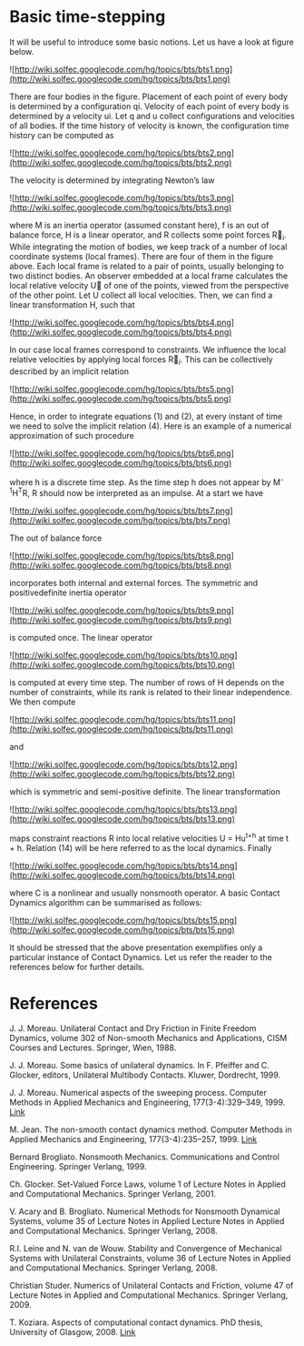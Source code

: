 # Basic time-stepping #

It will be useful to introduce some basic notions. Let us have a look at figure below.

![http://wiki.solfec.googlecode.com/hg/topics/bts/bts1.png](http://wiki.solfec.googlecode.com/hg/topics/bts/bts1.png)

There are four bodies in the figure. Placement of each point of every body is determined by a configuration qi. Velocity of each point of every body is determined by a velocity ui. Let q and u collect configurations and velocities of all bodies. If the time history of velocity is known, the configuration time history can be computed as

![http://wiki.solfec.googlecode.com/hg/topics/bts/bts2.png](http://wiki.solfec.googlecode.com/hg/topics/bts/bts2.png)

The velocity is determined by integrating Newton’s law

![http://wiki.solfec.googlecode.com/hg/topics/bts/bts3.png](http://wiki.solfec.googlecode.com/hg/topics/bts/bts3.png)

where M is an inertia operator (assumed constant here), f is an out of balance force, H is a linear operator, and R collects some point forces R<sub>i</sub>. While integrating the motion of bodies, we keep track of a number of local coordinate systems (local frames). There are four of them in the figure above. Each local frame is related to a pair of points, usually belonging to two distinct bodies. An observer embedded at a local frame calculates the local relative velocity U of one of the points, viewed from the perspective of the other point. Let U collect all local velocities. Then, we can find a linear transformation H, such that

![http://wiki.solfec.googlecode.com/hg/topics/bts/bts4.png](http://wiki.solfec.googlecode.com/hg/topics/bts/bts4.png)

In our case local frames correspond to constraints. We influence the local relative velocities by applying local forces R<sub>i</sub>. This can be collectively described by an implicit relation

![http://wiki.solfec.googlecode.com/hg/topics/bts/bts5.png](http://wiki.solfec.googlecode.com/hg/topics/bts/bts5.png)

Hence, in order to integrate equations (1) and (2), at every instant of time we need to solve the implicit relation (4). Here is an example of a numerical approximation of such procedure

![http://wiki.solfec.googlecode.com/hg/topics/bts/bts6.png](http://wiki.solfec.googlecode.com/hg/topics/bts/bts6.png)

where h is a discrete time step. As the time step h does not appear by M<sup>-1</sup>H<sup>T</sup>R, R should now be interpreted as an impulse. At a start we have

![http://wiki.solfec.googlecode.com/hg/topics/bts/bts7.png](http://wiki.solfec.googlecode.com/hg/topics/bts/bts7.png)

The out of balance force

![http://wiki.solfec.googlecode.com/hg/topics/bts/bts8.png](http://wiki.solfec.googlecode.com/hg/topics/bts/bts8.png)

incorporates both internal and external forces. The symmetric and positivedefinite inertia operator

![http://wiki.solfec.googlecode.com/hg/topics/bts/bts9.png](http://wiki.solfec.googlecode.com/hg/topics/bts/bts9.png)

is computed once. The linear operator

![http://wiki.solfec.googlecode.com/hg/topics/bts/bts10.png](http://wiki.solfec.googlecode.com/hg/topics/bts/bts10.png)

is computed at every time step. The number of rows of H depends on the number of constraints, while its rank is related to their linear independence. We then compute

![http://wiki.solfec.googlecode.com/hg/topics/bts/bts11.png](http://wiki.solfec.googlecode.com/hg/topics/bts/bts11.png)

and

![http://wiki.solfec.googlecode.com/hg/topics/bts/bts12.png](http://wiki.solfec.googlecode.com/hg/topics/bts/bts12.png)

which is symmetric and semi-positive definite. The linear transformation

![http://wiki.solfec.googlecode.com/hg/topics/bts/bts13.png](http://wiki.solfec.googlecode.com/hg/topics/bts/bts13.png)

maps constraint reactions R into local relative velocities U = Hu<sup>t+h</sup> at time t + h. Relation (14) will be here referred to as the local dynamics. Finally

![http://wiki.solfec.googlecode.com/hg/topics/bts/bts14.png](http://wiki.solfec.googlecode.com/hg/topics/bts/bts14.png)

where C is a nonlinear and usually nonsmooth operator. A basic Contact Dynamics algorithm can be summarised as follows:

![http://wiki.solfec.googlecode.com/hg/topics/bts/bts15.png](http://wiki.solfec.googlecode.com/hg/topics/bts/bts15.png)

It should be stressed that the above presentation exemplifies only a particular instance of Contact Dynamics. Let us refer the reader to the references below for further details.

# References #

J. J. Moreau. Unilateral Contact and Dry Friction in Finite Freedom Dynamics, volume 302 of Non-smooth Mechanics and Applications, CISM Courses and Lectures. Springer, Wien, 1988.

J. J. Moreau. Some basics of unilateral dynamics. In F. Pfeiffer and C. Glocker, editors, Unilateral Multibody Contacts. Kluwer, Dordrecht, 1999.

J. J. Moreau. Numerical aspects of the sweeping process. Computer Methods in Applied Mechanics and Engineering, 177(3-4):329–349, 1999. [Link](http://linkinghub.elsevier.com/retrieve/pii/S0045782598003879)

M. Jean. The non-smooth contact dynamics method. Computer Methods in Applied Mechanics and Engineering, 177(3-4):235–257, 1999. [Link](http://linkinghub.elsevier.com/retrieve/pii/S0045782598003831)

Bernard Brogliato. Nonsmooth Mechanics. Communications and Control Engineering. Springer Verlang, 1999.

Ch. Glocker. Set-Valued Force Laws, volume 1 of Lecture Notes in Applied and Computational Mechanics. Springer Verlang, 2001.

V. Acary and B. Brogliato. Numerical Methods for Nonsmooth Dynamical Systems, volume 35 of Lecture Notes in Applied Lecture Notes in Applied and Computational Mechanics. Springer Verlang, 2008.

R.I. Leine and N. van de Wouw. Stability and Convergence of Mechanical Systems with Unilateral Constraints, volume 36 of Lecture Notes in Applied and Computational Mechanics. Springer Verlang, 2008.

Christian Studer. Numerics of Unilateral Contacts and Friction, volume 47 of Lecture Notes in Applied and Computational Mechanics. Springer Verlang, 2009.

T. Koziara. Aspects of computational contact dynamics. PhD thesis, University of Glasgow, 2008. [Link](http://theses.gla.ac.uk/429/)